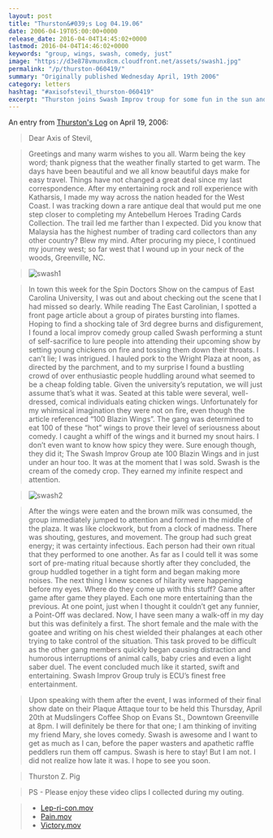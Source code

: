 ```yaml
---
layout: post
title: "Thurston&#039;s Log 04.19.06"
date: 2006-04-19T05:00:00+0000
release_date: 2016-04-04T14:45:02+0000
lastmod: 2016-04-04T14:46:02+0000
keywords: "group, wings, swash, comedy, just"
image: "https://d3e878vmunx8cm.cloudfront.net/assets/swash1.jpg"
permalink: "/p/thurston-060419/"
summary: "Originally published Wednesday April, 19th 2006"
category: letters
hashtag: "#axisofstevil_thurston-060419"
excerpt: "Thurston joins Swash Improv troup for some fun in the sun and comedy to boot."
---
```


An entry from [Thurston's Log](/p/thurston) on April 19, 2006:

> Dear Axis of Stevil,

> Greetings and many warm wishes to you all. Warm being the key word; thank pigness that the weather finally started to get warm.  The days have been beautiful and we all know beautiful days make for easy travel.  Things have not changed a great deal since my last correspondence.  After my entertaining rock and roll experience with Katharsis, I made my way across the nation headed for the West Coast.  I was tracking down a rare antique deal that would put me one step closer to completing my Antebellum Heroes Trading Cards Collection. The trail led me farther than I expected.  Did you know that Malaysia has the highest number of trading card collectors than any other country? Blew my mind. After procuring my piece, I continued my journey west; so far west that I wound up in your neck of the woods, Greenville, NC.

> ![swash1](https://d3e878vmunx8cm.cloudfront.net/assets/swash1.jpg)

> In town this week for the Spin Doctors Show on the campus of East Carolina University, I was out and about checking out the scene that I had missed so dearly.  While reading The East Carolinian, I spotted a front page article about a group of pirates bursting into flames.  Hoping to find a shocking tale of 3rd degree burns and disfigurement, I found a local improv comedy group called Swash performing a stunt of self-sacrifice to lure people into attending their upcoming show by setting young chickens on fire and tossing them down their throats.  I can’t lie; I was intrigued.  I hauled pork to the Wright Plaza at noon, as directed by the parchment, and to my surprise I found a bustling crowd of over enthusiastic people huddling around what seemed to be a cheap folding table. Given the university’s reputation, we will just assume that’s what it was. Seated at this table were several, well-dressed, comical individuals eating chicken wings.  Unfortunately for my whimsical imagination they were not on fire, even though the article referenced “100 Blazin Wings”.  The gang was determined to eat 100 of these “hot” wings to prove their level of seriousness about comedy.  I caught a whiff of the wings and it burned my snout hairs.  I don’t even want to know how spicy they were.  Sure enough though, they did it; The Swash Improv Group ate 100 Blazin Wings and in just under an hour too.  It was at the moment that I was sold.  Swash is the cream of the comedy crop.  They earned my infinite respect and attention.  

> ![swash2](https://d3e878vmunx8cm.cloudfront.net/assets/swash2.jpg)

> After the wings were eaten and the brown milk was consumed, the group immediately jumped to attention and formed in the middle of the plaza.  It was like clockwork, but from a clock of madness.  There was shouting, gestures, and movement. The group had such great energy; it was certainty infectious. Each person had their own ritual that they performed to one another.  As far as I could tell it was some sort of pre-mating ritual because shortly after they concluded, the group huddled together in a tight form and began making more noises.  The next thing I knew scenes of hilarity were happening before my eyes.  Where do they come up with this stuff?  Game after game after game they played. Each one more entertaining than the previous.  At one point, just when I thought it couldn’t get any funnier, a Point-Off was declared.  Now, I have seen many a walk-off in my day but this was definitely a first.  The short female and the male with the goatee and writing on his chest wielded their phalanges at each other trying to take control of the situation.  This task proved to be difficult as the other gang members quickly began causing distraction and humorous interruptions of animal calls, baby cries and even a light saber duel.  The event concluded much like it started, swift and entertaining.  Swash Improv Group truly is ECU’s finest free entertainment.

> Upon speaking with them after the event, I was informed of their final show date on their Plaque Attaque tour to be held this Thursday, April 20th at Mudslingers Coffee Shop on Evans St., Downtown Greenville at 8pm.  I will definitely be there for that one; I am thinking of inviting my friend Mary, she loves comedy.  Swash is awesome and I want to get as much as I can, before the paper wasters and apathetic raffle peddlers run them off campus.  Swash is here to stay! But I am not.  I did not realize how late it was.  I hope to see you soon.

> Thurston Z. Pig

> PS - Please enjoy these video clips I collected during my outing. 

> - [Lep-ri-con.mov](https://d3e878vmunx8cm.cloudfront.net/media/Lep-ri-con.mov)
> - [Pain.mov](https://d3e878vmunx8cm.cloudfront.net/media/pain.mov)
> - [Victory.mov](https://d3e878vmunx8cm.cloudfront.net/media/victory.mov)
